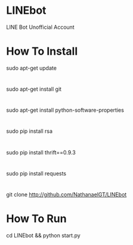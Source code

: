 # LINEbot
LINE Bot Unofficial Account

# How To Install
sudo apt-get update
# 
sudo apt-get install git
# 
sudo apt-get install python-software-properties
# 
sudo pip install rsa
# 
sudo pip install thrift==0.9.3
# 
sudo pip install requests
# 
git clone http://github.com/NathanaelGT/LINEbot
# How To Run
cd LINEbot && python start.py
